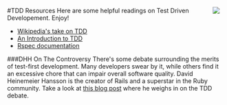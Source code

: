#TDD Resources
<img src="https://s3.amazonaws.com/after-school-assets/tdd-guilty.png" align="right" hspace="10">Here are some helpful readings on Test Driven Developement. Enjoy!
+ [Wikipedia's take on TDD](http://en.wikipedia.org/wiki/Test-driven_development)
+ [An Introduction to TDD](http://agiledata.org/essays/tdd.html)
+ [Rspec documentation](https://relishapp.com/rspec)

###DHH On The Controversy
There's some debate surrounding the merits of test-first development. Many developers swear by it, while others find it an excessive chore that can impair overall software quality. David Heinemeier Hansson is the creator of Rails and a superstar in the Ruby community. Take a look at [this blog post](http://david.heinemeierhansson.com/2014/tdd-is-dead-long-live-testing.html) where he weighs in on the TDD debate.
